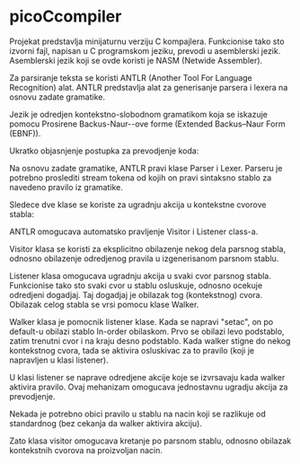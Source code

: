 # picoCcompiler

Projekat predstavlja minijaturnu verziju C kompajlera.
Funkcionise tako sto izvorni fajl, napisan u C programskom jeziku, prevodi u asemblerski jezik.
Asemblerski jezik koji se ovde koristi je NASM (Netwide Assembler).

Za parsiranje teksta se koristi ANTLR (Another Tool For Language Recognition) alat.
ANTLR predstavlja alat za generisanje parsera i lexera na osnovu zadate gramatike.

Jezik je odredjen kontekstno-slobodnom gramatikom koja se iskazuje 
pomocu Prosirene Backus-Naur--ove forme (Extended Backus–Naur Form (EBNF)).

Ukratko objasnjenje postupka za prevodjenje koda:

Na osnovu zadate gramatike, ANTLR pravi klase Parser i Lexer.
Parseru je potrebno proslediti stream tokena od kojih on pravi sintaksno stablo za navedeno pravilo iz gramatike.

Sledece dve klase se koriste za ugradnju akcija u kontekstne cvorove stabla:

ANTLR omogucava automatsko pravljenje Visitor i Listener class-a.

Visitor klasa se koristi za eksplicitno obilazenje nekog dela parsnog stabla, odnosno
obilazenje odredjenog pravila u izgenerisanom parsnom stablu.

Listener klasa omogucava ugradnju akcija u svaki cvor parsnog stabla.
Funkcionise tako sto svaki cvor u stablu osluskuje, odnosno ocekuje odredjeni dogadjaj.
Taj dogadjaj je obilazak tog (kontekstnog) cvora. Obilazak celog stabla se vrsi pomocu klase Walker.

Walker klasa je pomocnik listener klase. Kada se napravi "setac", on po default-u
obilazi stablo In-order obilaskom. Prvo se obilazi levo podstablo, zatim trenutni cvor i na kraju desno podstablo.
Kada walker stigne do nekog kontekstnog cvora, tada se aktivira osluskivac za to 
pravilo (koji je napravljen u klasi listener).
 
U klasi listener se naprave odredjene akcije koje se izvrsavaju kada walker aktivira pravilo.
Ovaj mehanizam omogucava jednostavnu ugradju akcija za prevodjenje.

Nekada je potrebno obici pravilo u stablu na nacin koji se razlikuje od standardnog (bez cekanja da walker aktivira akciju). 

Zato klasa visitor omogucava kretanje po parsnom stablu, odnosno obilazak kontekstnih cvorova na proizvoljan nacin.

